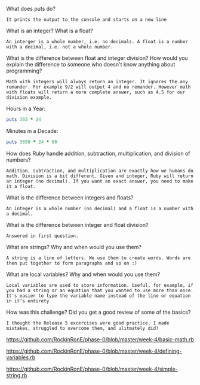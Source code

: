 What does puts do?

	It prints the output to the console and starts on a new line

What is an integer? What is a float?

	An interger is a whole number, i.e. no decimals. A float is a number with a decimal, i.e. not a whole number. 

What is the difference between float and integer division? How would you explain the difference to someone who doesn't know anything about programming?

	Math with integers will always return an integer. It ignores the any remander. For example 9/2 will output 4 and no remander. However math with floats will return a more complete answer, such as 4.5 for our division example. 


Hours in a Year:

```ruby
puts 365 * 24
```

Minutes in a Decade:

```ruby
puts 3650 * 24 * 60
````

How does Ruby handle addition, subtraction, multiplication, and division of numbers?

	Addition, subtraction, and multiplication are exactly how we humans do math. Division is a bit different. Given and integer, Ruby will return an integer (no decimal). If you want an exact answer, you need to make it a float.

What is the difference between integers and floats?

	An integer is a whole number (no decimal) and a float is a number with a decimal.

What is the difference between integer and float division?

	Answered in first question. 

What are strings? Why and when would you use them?

	A string is a line of letters. We use them to create words. Words are then put together to form paragraphs and so on :) 

What are local variables? Why and when would you use them?

	Local variables are used to store information. Useful, for example, if you had a string or an equation that you wanted to use more than once. It's easier to type the variable name instead of the line or equation in it's entirety 

How was this challenge? Did you get a good review of some of the basics?

	I thought the Release 5 excercises were good practice. I made mistakes, struggled to overcome them, and ulitmately did! 


https://github.com/RockinRonE/phase-0/blob/master/week-4/basic-math.rb

https://github.com/RockinRonE/phase-0/blob/master/week-4/defining-variables.rb

https://github.com/RockinRonE/phase-0/blob/master/week-4/simple-string.rb










